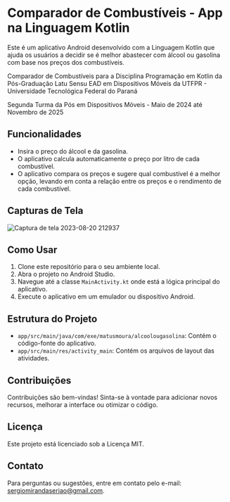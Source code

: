 # Comparador de Combustíveis - App na Linguagem Kotlin

Este é um aplicativo Android desenvolvido com a Linguagem Kotlin que ajuda os usuários a decidir se é melhor abastecer com álcool ou gasolina com base nos preços dos combustíveis.

Comparador de Combustíveis para a Disciplina Programação em Kotlin da Pós-Graduação Latu Sensu EAD em Dispositivos Móveis da UTFPR - Universidade Tecnológica Federal do Paraná

Segunda Turma da Pós em Dispositivos Móveis - Maio de 2024 até Novembro de 2025

## Funcionalidades

- Insira o preço do álcool e da gasolina.
- O aplicativo calcula automaticamente o preço por litro de cada combustível.
- O aplicativo compara os preços e sugere qual combustível é a melhor opção, levando em conta a relação entre os preços e o rendimento de cada combustível.

## Capturas de Tela

![Captura de tela 2023-08-20 212937](https://github.com/MatusMoura2/App-Alcool-ou-Gasolina-Kotlin/assets/137653720/76a20cd1-c2db-488b-a697-1e9ca727fe97)

## Como Usar

1. Clone este repositório para o seu ambiente local.
2. Abra o projeto no Android Studio.
3. Navegue até a classe `MainActivity.kt` onde está a lógica principal do aplicativo.
4. Execute o aplicativo em um emulador ou dispositivo Android.

## Estrutura do Projeto

- `app/src/main/java/com/exe/matusmoura/alcoolougasolina`: Contém o código-fonte do aplicativo.
- `app/src/main/res/activity_main`: Contém os arquivos de layout das atividades.

## Contribuições

Contribuições são bem-vindas! Sinta-se à vontade para adicionar novos recursos, melhorar a interface ou otimizar o código.

## Licença

Este projeto está licenciado sob a Licença MIT.

## Contato

Para perguntas ou sugestões, entre em contato pelo e-mail: sergiomirandaserjao@gmail.com.
